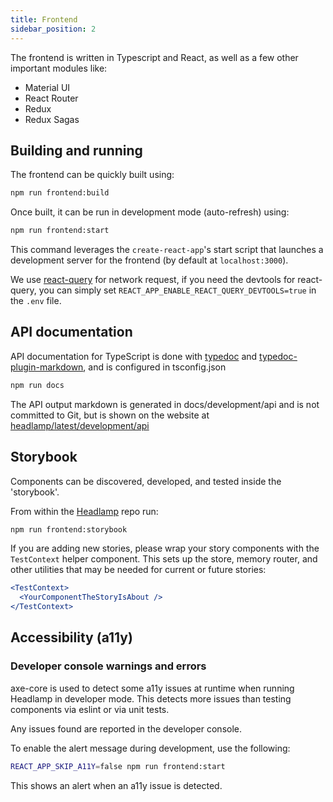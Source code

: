 ```yaml
---
title: Frontend
sidebar_position: 2
---
```


The frontend is written in Typescript and React, as well as a few other important modules like:

- Material UI
- React Router
- Redux
- Redux Sagas

## Building and running

The frontend can be quickly built using:

```bash
npm run frontend:build
```

Once built, it can be run in development mode (auto-refresh) using:

```bash
npm run frontend:start
```

This command leverages the `create-react-app`'s start script that launches
a development server for the frontend (by default at `localhost:3000`).

We use [react-query](https://tanstack.com/query/latest/docs/framework/react/overview)
for network request, if you need the devtools for react-query, you can simply set `REACT_APP_ENABLE_REACT_QUERY_DEVTOOLS=true` in the `.env` file.

## API documentation

API documentation for TypeScript is done with [typedoc](https://typedoc.org/) and [typedoc-plugin-markdown](https://github.com/tgreyuk/typedoc-plugin-markdown), and is configured in tsconfig.json

```bash
npm run docs
```

The API output markdown is generated in docs/development/api and is not
committed to Git, but is shown on the website at
[headlamp/latest/development/api](https://headlamp.dev/docs/latest/development/api/)

## Storybook

Components can be discovered, developed, and tested inside the 'storybook'.

From within the [Headlamp](https://github.com/kubernetes-sigs/headlamp/) repo run:

```bash
npm run frontend:storybook
```

If you are adding new stories, please wrap your story components with the `TestContext` helper
component. This sets up the store, memory router, and other utilities that may be needed for
current or future stories:

```jsx
<TestContext>
  <YourComponentTheStoryIsAbout />
</TestContext>
```

## Accessibility (a11y)

### Developer console warnings and errors

axe-core is used to detect some a11y issues at runtime when running
Headlamp in developer mode. This detects more issues than testing
components via eslint or via unit tests.

Any issues found are reported in the developer console.

To enable the alert message during development, use the following:

```bash
REACT_APP_SKIP_A11Y=false npm run frontend:start
```

This shows an alert when an a11y issue is detected.
